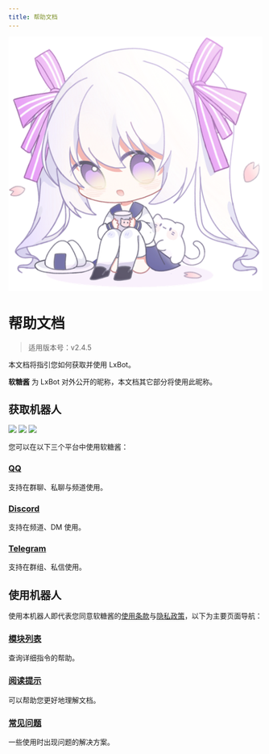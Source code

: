```yaml
---
title: 帮助文档
---
```


<img src="./logo.png" alt="logo" class="main-logo">
<style>
.custom-block.right>p:nth-child(1) {
	margin: 0;
}
</style>

# 帮助文档
> 适用版本号：v2.4.5

本文档将指引您如何获取并使用 LxBot。

**软糖酱** 为 LxBot 对外公开的昵称，本文档其它部分将使用此昵称。

## 获取机器人
<p><img src="https://img.shields.io/endpoint?url=https%3A%2F%2Fbot-api.lxns.net%2Fuptime%2Fqq">
<img src="https://img.shields.io/endpoint?url=https%3A%2F%2Fbot-api.lxns.net%2Fuptime%2Fdiscord">
<img src="https://img.shields.io/endpoint?url=https%3A%2F%2Fbot-api.lxns.net%2Fuptime%2Ftelegram"></p>

您可以在以下三个平台中使用软糖酱：

### [QQ](./obtain/qq/)
支持在群聊、私聊与频道使用。

### [Discord](./obtain/discord/)
支持在频道、DM 使用。

### [Telegram](./obtain/telegram/)
支持在群组、私信使用。

## 使用机器人
使用本机器人即代表您同意软糖酱的[使用条款](/terms-of-use/)与[隐私政策](/privacy-policy/)，以下为主要页面导航：

### [模块列表](./module/)
查询详细指令的帮助。

### [阅读提示](./tips/)
可以帮助您更好地理解文档。

### [常见问题](./faq/)
一些使用时出现问题的解决方案。
